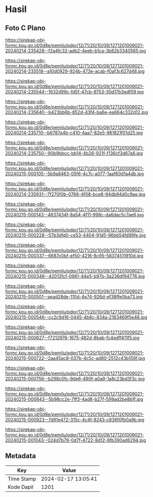 # Hasil

## Foto C Plano

https://sirekap-obj-formc.kpu.go.id/0d8e/pemilu/pdpr/12/71/20/10/09/1271201009021-20240214-235428--f2a4fc32-adb2-4eeb-b1ca-3b82b3340565.jpg

https://sirekap-obj-formc.kpu.go.id/0d8e/pemilu/pdpr/12/71/20/10/09/1271201009021-20240214-235518--a10d0929-924b-473e-acab-f0af3c627d48.jpg

https://sirekap-obj-formc.kpu.go.id/0d8e/pemilu/pdpr/12/71/20/10/09/1271201009021-20240214-235544--1632d99c-fd5f-47cb-9753-30d17b3edf09.jpg

https://sirekap-obj-formc.kpu.go.id/0d8e/pemilu/pdpr/12/71/20/10/09/1271201009021-20240214-235640--b423bb6b-852d-43f4-ba6e-ea664c332d12.jpg

https://sirekap-obj-formc.kpu.go.id/0d8e/pemilu/pdpr/12/71/20/10/09/1271201009021-20240214-235710--b6787a4b-c410-4aa7-82e5-981821f01d25.jpg

https://sirekap-obj-formc.kpu.go.id/0d8e/pemilu/pdpr/12/71/20/10/09/1271201009021-20240214-235750--90b9bbcc-bb14-4b26-921f-f136cf3d67a6.jpg

https://sirekap-obj-formc.kpu.go.id/0d8e/pemilu/pdpr/12/71/20/10/09/1271201009021-20240215-000105--5b9a8463-05f6-4c7c-a077-1aaf60d1a4db.jpg

https://sirekap-obj-formc.kpu.go.id/0d8e/pemilu/pdpr/12/71/20/10/09/1271201009021-20240214-235931--7f270f0b-0766-4f08-bce8-94db94d0c9ae.jpg

https://sirekap-obj-formc.kpu.go.id/0d8e/pemilu/pdpr/12/71/20/10/09/1271201009021-20240215-000143--4837434f-8a54-4f11-998c-da6dac5c7ae6.jpg

https://sirekap-obj-formc.kpu.go.id/0d8e/pemilu/pdpr/12/71/20/10/09/1271201009021-20240215-000228--57b3dfd0-ce53-4404-91d5-96bb54fd99fe.jpg

https://sirekap-obj-formc.kpu.go.id/0d8e/pemilu/pdpr/12/71/20/10/09/1271201009021-20240215-000337--6687c0bf-ef50-4216-8c95-58374511910d.jpg

https://sirekap-obj-formc.kpu.go.id/0d8e/pemilu/pdpr/12/71/20/10/09/1271201009021-20240215-000348--42012fcf-0981-44e5-b97b-3a236df94776.jpg

https://sirekap-obj-formc.kpu.go.id/0d8e/pemilu/pdpr/12/71/20/10/09/1271201009021-20240215-000501--aead28de-110d-4e74-926d-ef38ffe0ba73.jpg

https://sirekap-obj-formc.kpu.go.id/0d8e/pemilu/pdpr/12/71/20/10/09/1271201009021-20240215-000546--cc2c9d16-0445-4b8c-834a-2183469f5e48.jpg

https://sirekap-obj-formc.kpu.go.id/0d8e/pemilu/pdpr/12/71/20/10/09/1271201009021-20240215-000627--f7212976-1675-482d-8bab-fc4edff411f5.jpg

https://sirekap-obj-formc.kpu.go.id/0d8e/pemilu/pdpr/12/71/20/10/09/1271201009021-20240215-000722--2aa45ac8-037b-4c5c-ad80-2512c43b159f.jpg

https://sirekap-obj-formc.kpu.go.id/0d8e/pemilu/pdpr/12/71/20/10/09/1271201009021-20240215-000756--b298c0fc-9de6-490f-a0a9-1a8c23bd3f3c.jpg

https://sirekap-obj-formc.kpu.go.id/0d8e/pemilu/pdpr/12/71/20/10/09/1271201009021-20240215-000843--5b98cc2e-7ff3-4ad8-b27f-599ad2be8b1f.jpg

https://sirekap-obj-formc.kpu.go.id/0d8e/pemilu/pdpr/12/71/20/10/09/1271201009021-20240215-000923--7d91e472-315c-4c4f-8243-c836f0fb0a9b.jpg

https://sirekap-obj-formc.kpu.go.id/0d8e/pemilu/pdpr/12/71/20/10/09/1271201009021-20240215-001043--024d7b79-0d7f-4722-8d12-6fb390ad6294.jpg


## Metadata

| Key        | Value               |
| ---------- | ------------------- |
| Time Stamp | 2024-02-17 13:05:41 |
| Kode Dapil | 1201                |



